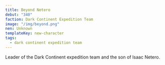 ```yaml
---
title: Beyond Netero
debut: "340"
faction: Dark Continent Expedition Team
image: "/img/beyond.png"
nen: Unknown
templateKey: new-character
tags:
  - dark continent expedition team
---
```


Leader of the Dark Continent expedition team and the son of Isaac Netero.
